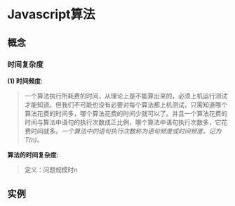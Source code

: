 # Javascript算法

## 概念

### 时间复杂度

**(1) 时间频度**:

> 一个算法执行所耗费的时间，从理论上是不能算出来的，必须上机运行测试才能知道。但我们不可能也没有必要对每个算法都上机测试，只需知道哪个算法花费的时间多，哪个算法花费的时间少就可以了。并且一个算法花费的时间与算法中语句的执行次数成正比例，哪个算法中语句执行次数多，它花费时间就多。_一个算法中的语句执行次数称为语句频度或时间频度。记为T(n)。_

**算法的时间复杂度**:

> 定义：问题规模时n

## 实例